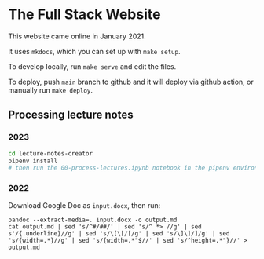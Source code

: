 # The Full Stack Website

This website came online in January 2021.

It uses `mkdocs`, which you can set up with `make setup`.

To develop locally, run `make serve` and edit the files.

To deploy, push `main` branch to github and it will deploy via github action, or manually run `make deploy`.

## Processing lecture notes

### 2023

```bash
cd lecture-notes-creator
pipenv install
# then run the 00-process-lectures.ipynb notebook in the pipenv environment
```

### 2022

Download Google Doc as `input.docx`, then run:

```
pandoc --extract-media=. input.docx -o output.md
cat output.md | sed 's/^#/##/' | sed 's/^ *> //g' | sed s'/{.underline}//g' | sed 's/\[\[/[/g' | sed 's/\]\]/]/g' | sed 's/{width=.*}//g' | sed 's/{width=.*"$//' | sed 's/^height=.*"}//' > output.md
```
